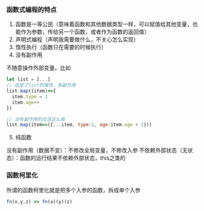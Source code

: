 ### 函数式编程的特点
1. 函数是一等公民（意味着函数和其他数据类型一样，可以赋值给其他变量，也能作为参数，传给另一个函数，或者作为函数的返回值）
2. 声明式编程（声明我需要做什么，不关心怎么实现）
3. 惰性执行（函数只在需要的时候执行）
4. 没有副作用

不随意操作外部变量。比如
```javascript
let list = [...]
// 改变了list的属性，有副作用
list.map((item)=>{
  item.type = 1
  item.age++
})

// 没有副作用的应该这么做
list.map(item=>({...item, type:1, age:item.age + 1}))
```

5. 纯函数

没有副作用（数据不变）：不修改全局变量，不修改入参
不依赖外部状态（无状态）：函数的运行结果不依赖外部状态，this之类的
### 函数柯里化
所谓的函数柯里化就是把多个入参的函数，拆成单个入参
```javascript
fn(x,y,z) => fn(x)(y)(z)
```
